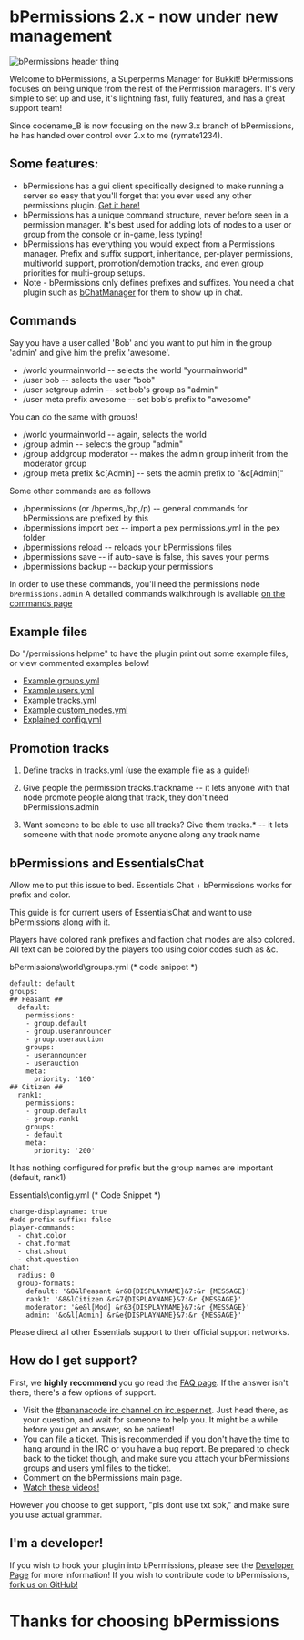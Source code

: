 bPermissions 2.x - now under new management
===========================================
![bPermissions header thing](http://dev.bukkit.org/media/images/35/193/simple.png "It looked boring with just text")

Welcome to bPermissions, a Superperms Manager for Bukkit! bPermissions focuses on being unique from the rest of the Permission managers. It's very simple to set up and use, it's lightning fast, fully featured, and has a great support team!

Since codename_B is now focusing on the new 3.x branch of bPermissions, he has handed over control over 2.x to me (rymate1234).

Some features:
--------------
 - bPermissions has a gui client specifically designed to make running a server so easy that you'll forget that you ever used any other permissions plugin. [Get it here! ](http://dev.bukkit.org/server-mods/bpermissionswebgui/)
 - bPermissions has a unique command structure, never before seen in a permission manager. It's best used for adding lots of nodes to a user or group from the console or in-game, less typing!
 - bPermissions has everything you would expect from a Permissions manager. Prefix and suffix support, inheritance, per-player permissions, multiworld support, promotion/demotion tracks, and even group priorities for multi-group setups.
 - Note - bPermissions only defines prefixes and suffixes. You need a chat plugin such as [bChatManager](http://dev.bukkit.org/bukkit-mods/bchatmanager/) for them to show up in chat.

Commands
--------
Say you have a user called 'Bob' and you want to put him in the group 'admin' and give him the prefix 'awesome'. 

 - /world yourmainworld -- selects the world "yourmainworld"
 - /user bob -- selects the user "bob"
 - /user setgroup admin -- set bob's group as "admin"
 - /user meta prefix awesome -- set bob's prefix to "awesome"

You can do the same with groups!

 - /world yourmainworld -- again, selects the world
 - /group admin -- selects the group "admin"
 - /group addgroup moderator -- makes the admin group inherit from the moderator group
 - /group meta prefix &c[Admin] -- sets the admin prefix to "&c[Admin]"

Some other commands are as follows

 - /bpermissions (or /bperms,/bp,/p) -- general commands for bPermissions are prefixed by this
 - /bpermissions import pex -- import a pex permissions.yml in the pex folder
 - /bpermissions reload -- reloads your bPermissions files
 - /bpermissions save -- if auto-save is false, this saves your perms
 - /bpermissions backup -- backup your permissions

In order to use these commands, you'll need the permissions node `bPermissions.admin`
A detailed commands walkthrough is avaliable [on the commands page](http://dev.bukkit.org/bukkit-mods/bpermissions/pages/bpermissions-command-list/)

Example files
-------------
Do "/permissions helpme" to have the plugin print out some example files, or view commented examples below!

 - [Example groups.yml](http://dev.bukkit.org/paste/4596)
 - [Example users.yml](http://dev.bukkit.org/paste/4544/)
 - [Example tracks.yml](http://dev.bukkit.org/paste/4546/)
 - [Example custom_nodes.yml](http://pastie.org/4145721)
 - [Explained config.yml](http://dev.bukkit.org/server-mods/bpermissions/pages/config-yml-explained/)

Promotion tracks
-----------------
1. Define tracks in tracks.yml (use the example file as a guide!)

2. Give people the permission tracks.trackname -- it lets anyone with that node promote people along that track, they don't need bPermissions.admin

3. Want someone to be able to use all tracks? Give them tracks.* --  it lets someone with that node promote anyone along any track name

bPermissions and EssentialsChat
---------------------------
Allow me to put this issue to bed. Essentials Chat + bPermissions works for prefix and color.

This guide is for current users of EssentialsChat and want to use bPermissions along with it.

Players have colored rank prefixes and faction chat modes are also colored. All text can be colored by the players too using color codes such as &c.

bPermissions\world\groups.yml (* code snippet *)

	default: default
	groups:
	## Peasant ##
	  default:
		permissions:
		- group.default
		- group.userannouncer
		- group.userauction
		groups:
		- userannouncer
		- userauction
		meta:
		  priority: '100'
	## Citizen ##
	  rank1:
		permissions:
		- group.default
		- group.rank1
		groups:
		- default
		meta:
		  priority: '200'
It has nothing configured for prefix but the group names are important (default, rank1)

Essentials\config.yml (* Code Snippet *)

	change-displayname: true
	#add-prefix-suffix: false
	player-commands:
	  - chat.color
	  - chat.format
	  - chat.shout
	  - chat.question
	chat:
	  radius: 0
	  group-formats:
		default: '&8&lPeasant &r&8{DISPLAYNAME}&7:&r {MESSAGE}'
		rank1: '&8&lCitizen &r&7{DISPLAYNAME}&7:&r {MESSAGE}'
		moderator: '&e&l[Mod] &r&3{DISPLAYNAME}&7:&r {MESSAGE}'
		admin: '&c&l[Admin] &r&e{DISPLAYNAME}&7:&r {MESSAGE}'
		
Please direct all other Essentials support to their official support networks.

How do I get support?
---------------------
First, we __highly recommend__ you go read the [FAQ page](http://dev.bukkit.org/server-mods/bpermissions/pages/bpermissions-faq/). If the answer isn't there, there's a few options of support.

 - Visit the [#bananacode irc channel on irc.esper.net](http://webchat.esper.net/?nick=&channels=bananacode). Just head there, as your question, and wait for someone to help you. It might be a while before you get an answer, so be patient!
 - You can [file a ticket](http://dev.bukkit.org/bukkit-mods/bpermissions/tickets/). This is recommended if you don't have the time to hang around in the IRC or you have a bug report. Be prepared to check back to the ticket though, and make sure you attach your bPermissions groups and users yml files to the ticket.
 - Comment on the bPermissions main page.
 - [Watch these videos!](http://www.youtube.com/playlist?list=PL1cGe8gZ2i4cFARgSlOibJrriUj0JWcqm)

However you choose to get support, "pls dont use txt spk," and make sure you use actual grammar.

I'm a developer!
----------------------------
If you wish to hook your plugin into bPermissions, please see the [Developer Page](http://dev.bukkit.org/server-mods/bpermissions/pages/bpermissions-api/) for more information!
If you wish to contribute code to bPermissions, [fork us on GitHub!](https://github.com/rymate1234/bPermissions/)

Thanks for choosing bPermissions
================================
